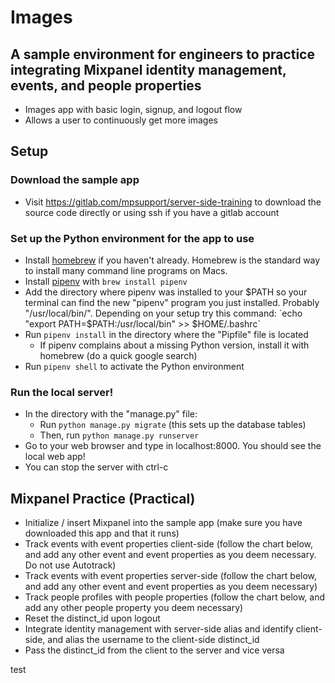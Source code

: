 # Images

## A sample environment for engineers to practice integrating Mixpanel identity management, events, and people properties

- Images app with basic login, signup, and logout flow
- Allows a user to continuously get more images

## Setup

### Download the sample app
- Visit https://gitlab.com/mpsupport/server-side-training to download the source code directly or using ssh if you have a gitlab account

### Set up the Python environment for the app to use
- Install [homebrew](https://brew.sh/) if you haven't already. Homebrew is the standard way to install many command line programs on Macs.
- Install [pipenv](https://pipenv.readthedocs.io/en/latest/) with `brew install pipenv`
- Add the directory where pipenv was installed to your $PATH so your terminal can find the new "pipenv" program you just installed. Probably "/usr/local/bin/". Depending on your setup try this command: `echo "export PATH=$PATH:/usr/local/bin" >> $HOME/.bashrc`
- Run `pipenv install` in the directory where the "Pipfile" file is located
  - If pipenv complains about a missing Python version, install it with homebrew (do a quick google search)
- Run `pipenv shell` to activate the Python environment

### Run the local server!
- In the directory with the "manage.py" file:
  - Run `python manage.py migrate` (this sets up the database tables)
  - Then, run `python manage.py runserver`
- Go to your web browser and type in localhost:8000. You should see the local web app!
- You can stop the server with ctrl-c


## Mixpanel Practice (Practical)
- Initialize / insert Mixpanel into the sample app (make sure you have downloaded this app and that it runs)
- Track events with event properties client-side (follow the chart below, and add any other event and event properties as you deem necessary. Do not use Autotrack)
- Track events with event properties server-side (follow the chart below, and add any other event and event properties as you deem necessary)
- Track people profiles with people properties (follow the chart below, and add any other people property you deem necessary)
- Reset the distinct_id upon logout
- Integrate identity management with server-side alias and identify client-side, and alias the username to the client-side distinct_id
- Pass the distinct_id from the client to the server and vice versa

test


